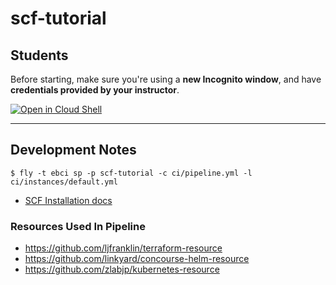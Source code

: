 # scf-tutorial

## Students

Before starting, make sure you're using a **new Incognito window**, and have **credentials provided by your instructor**.

[![Open in Cloud Shell](https://gstatic.com/cloudssh/images/open-btn.png)](https://console.cloud.google.com/cloudshell/open?git_repo=https://github.com/EngineerBetter/scf-tutorial&tutorial=tutorial.md)

---

## Development Notes

```terminal
$ fly -t ebci sp -p scf-tutorial -c ci/pipeline.yml -l ci/instances/default.yml
```

* [SCF Installation docs](https://github.com/SUSE/scf/wiki/How-to-Install-SCF#helm-installation)

### Resources Used In Pipeline

* https://github.com/ljfranklin/terraform-resource
* https://github.com/linkyard/concourse-helm-resource
* https://github.com/zlabjp/kubernetes-resource
